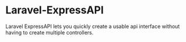# Laravel-ExpressAPI
Laravel ExpressAPI lets you quickly create a usable api interface without having to create multiple controllers.
